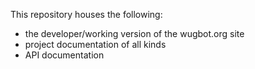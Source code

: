 This repository houses the following:
* the developer/working version of the wugbot.org site
* project documentation of all kinds
* API documentation

